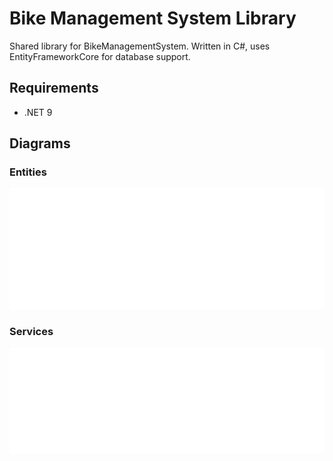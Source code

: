 # Bike Management System Library
Shared library for BikeManagementSystem. Written in C#, uses EntityFrameworkCore for database support.

## Requirements
- .NET 9

## Diagrams

### Entities
![LibEntities](https://github.com/ArtiFixal/BikeManagementSystem/blob/docs/docs/image/libEntitiesUML.png?raw=true)

### Services
![LibServices](https://github.com/ArtiFixal/BikeManagementSystem/blob/docs/docs/image/libServicesUML.png?raw=true)